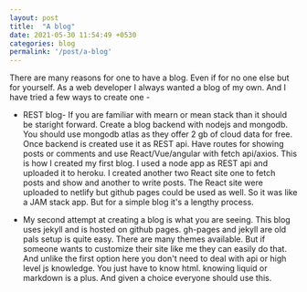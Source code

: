 ```yaml
---
layout: post
title:  "A blog"
date: 2021-05-30 11:54:49 +0530
categories: blog
permalink: '/post/a-blog'
---
```


There are many reasons for one to have a blog. Even if for no one else but for yourself. As a web developer I always wanted a blog of my own. And I have tried a few ways to create one -

- REST blog- If you are familiar with mearn or mean stack than it should be staright forward. Create a blog backend with nodejs and mongodb. You should use mongodb atlas as they offer 2 gb of cloud data for free. Once backend is created use it as REST api. Have routes for showing posts or comments and use React/Vue/angular with fetch api/axios. This is how I created my first blog. I used a node app as REST api and uploaded it to heroku. I created another two React site one to fetch posts and show and another to write posts. The React site were uploaded to netlify but github pages could be used as well. So it was like a JAM stack app. But for a simple blog it's a lengthy process.

- My second attempt at creating a blog is what you are seeing. This blog uses jekyll and is hosted on github pages. gh-pages and jekyll are old pals setup is quite easy. There are many themes available. But if someone wants to customize their site like me they can easily do that. And unlike the first option here you don't need to deal with api or high level js knowledge. You just have to know html. knowing liquid or markdown is a plus. And given a choice everyone should use this.